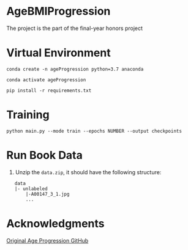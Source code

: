 # AgeBMIProgression

The project is the part of the final-year honors project

# Virtual Environment

```shell
conda create -n ageProgression python=3.7 anaconda
```

```shell
conda activate ageProgression
```

```shell
pip install -r requirements.txt
```

# Training

```shell
python main.py --mode train --epochs NUMBER --output checkpoints
```

# Run Book Data

1. Unzip the `data.zip`, it should have the following structure:

```
   data
   |- unlabeled
       |-A00147_3_1.jpg
       ...
```

# Acknowledgments

[Original Age Progression GitHub](https://github.com/mattans/AgeProgression)
